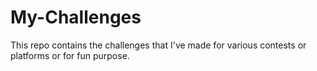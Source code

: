 # My-Challenges
This repo contains the challenges that I've made for various contests or platforms or for fun purpose.
